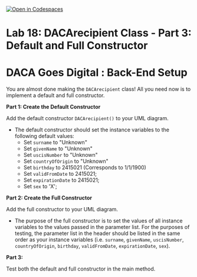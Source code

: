[![Open in Codespaces](https://classroom.github.com/assets/launch-codespace-2972f46106e565e64193e422d61a12cf1da4916b45550586e14ef0a7c637dd04.svg)](https://classroom.github.com/open-in-codespaces?assignment_repo_id=19485283)
# **Lab 18: DACArecipient Class - Part 3: Default and Full Constructor**

# DACA Goes Digital : Back-End Setup

You are almost done making the `DACArecipient` class! All you need now is to implement a default and full constructor.

**Part 1: Create the Default Constructor**

Add the default constructor `DACArecipient()` to your UML diagram.
- The default constructor should set the instance variables to the following default values:
  - Set `surname` to "Unknown"
  - Set `givenName` to "Unknown"
  - Set `uscisNumber` to "Unknown"
  - Set `countryOfOrigin` to "Unknown"
  - Set `birthday` to 2415021 (Corresponds to 1/1/1900)
  - Set `validFromDate` to 2415021;
  - Set `expirationDate` to 2415021;
  - Set `sex` to 'X';


**Part 2: Create the Full Constructor**

Add the full constructor  to your UML diagram.
- The purpose of the full constructor is to set the values of all instance variables to the values passed in the parameter list. For the purposes of testing, the parameter list in the header should be listed in the same order as your instance variables (i.e. `surname`, `givenName`, `uscisNumber`, `countryOfOrigin`, `birthday`, `validFromDate`, `expirationDate`, `sex`).

**Part 3:**

Test both the default and full constructor in the main method.

